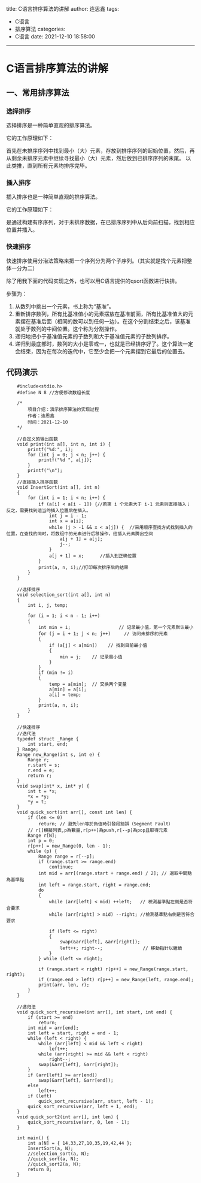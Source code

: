 title: C语言排序算法的讲解
author: 连思鑫
tags:
  - C语言
  - 排序算法
categories:
  - C语言
date: 2021-12-10 18:58:00
---
# C语言排序算法的讲解

## 一、常用排序算法

### 选择排序
选择排序是一种简单直观的排序算法。 

它的工作原理如下： 

首先在未排序序列中找到最小（大）元素，存放到排序序列的起始位置，然后，再从剩余未排序元素中继续寻找最小（大）元素，然后放到已排序序列的末尾。 以此类推，直到所有元素均排序完毕。

### 插入排序
插入排序也是一种简单直观的排序算法。 

它的工作原理如下：

是通过构建有序序列，对于未排序数据，在已排序序列中从后向前扫描，找到相应位置并插入。

### 快速排序

快速排序使用分治法策略来把一个序列分为两个子序列。（其实就是找个元素把整体一分为二）

除了用我下面的代码实现之外，也可以用C语言提供的qsort函数进行快排。

步骤为：

1. 从数列中挑出一个元素，书上称为“基准”。
2. 重新排序数列，所有比基准值小的元素摆放在基准前面，所有比基准值大的元素摆在基准后面（相同的数可以到任何一边）。在这个分割结束之后，该基准就处于数列的中间位置。这个称为分割操作。
3. 递归地把小于基准值元素的子数列和大于基准值元素的子数列排序。
4. 递归到最底部时，数列的大小是零或一，也就是已经排序好了。这个算法一定会结束，因为在每次的迭代中，它至少会把一个元素摆到它最后的位置去。

## 代码演示
        #include<stdio.h>
        #define N 8 //方便修改数组长度

        /*
            项目介绍：演示排序算法的实现过程
            作者：连思鑫
            时间：2021-12-10
        */

        //自定义的输出函数
        void print(int a[], int n, int i) {
            printf("%d:", i);
            for (int j = 0; j < n; j++) {
                printf("%d ", a[j]);
            }
            printf("\n");
        }
        //直接插入排序函数
        void InsertSort(int a[], int n)
        {
            for (int i = 1; i < n; i++) {
                if (a[i] < a[i - 1]) {//若第 i 个元素大于 i-1 元素则直接插入；反之，需要找到适当的插入位置后在插入。
                    int j = i - 1;
                    int x = a[i];
                    while (j > -1 && x < a[j]) {  //采用顺序查找方式找到插入的位置，在查找的同时，将数组中的元素进行后移操作，给插入元素腾出空间
                        a[j + 1] = a[j];
                        j--;
                    }
                    a[j + 1] = x;      //插入到正确位置
                }
                print(a, n, i);//打印每次排序后的结果
            }
        }

        //选择排序
        void selection_sort(int a[], int n)
        {
            int i, j, temp;

            for (i = 1; i < n - 1; i++)
            {
                int min = i;                  // 记录最小值，第一个元素默认最小
                for (j = i + 1; j < n; j++)     // 访问未排序的元素
                {
                    if (a[j] < a[min])    // 找到目前最小值
                    {
                        min = j;    // 记录最小值
                    }
                }
                if (min != i)
                {
                    temp = a[min];  // 交换两个变量
                    a[min] = a[i];
                    a[i] = temp;
                }
                print(a, n, i);
            }
        }

        //快速排序
        //迭代法
        typedef struct _Range {
            int start, end;
        } Range;
        Range new_Range(int s, int e) {
            Range r;
            r.start = s;
            r.end = e;
            return r;
        }
        void swap(int* x, int* y) {
            int t = *x;
            *x = *y;
            *y = t;
        }
        void quick_sort(int arr[], const int len) {
            if (len <= 0)
                return; // 避免len等於負值時引發段錯誤（Segment Fault）
            // r[]模擬列表,p為數量,r[p++]為push,r[--p]為pop且取得元素
            Range r[N];
            int p = 0;
            r[p++] = new_Range(0, len - 1);
            while (p) {
                Range range = r[--p];
                if (range.start >= range.end)
                    continue;
                int mid = arr[(range.start + range.end) / 2]; // 選取中間點為基準點
                int left = range.start, right = range.end;
                do
                {
                    while (arr[left] < mid) ++left;   // 檢測基準點左側是否符合要求
                    while (arr[right] > mid) --right; //檢測基準點右側是否符合要求

                    if (left <= right)
                    {
                        swap(&arr[left], &arr[right]);
                        left++; right--;               // 移動指針以繼續
                    }
                } while (left <= right);

                if (range.start < right) r[p++] = new_Range(range.start, right);
                if (range.end > left) r[p++] = new_Range(left, range.end);
                print(arr, len, r);
            }
        }

        //递归法
        void quick_sort_recursive(int arr[], int start, int end) {
            if (start >= end)
                return;
            int mid = arr[end];
            int left = start, right = end - 1;
            while (left < right) {
                while (arr[left] < mid && left < right)
                    left++;
                while (arr[right] >= mid && left < right)
                    right--;
                swap(&arr[left], &arr[right]);
            }
            if (arr[left] >= arr[end])
                swap(&arr[left], &arr[end]);
            else
                left++;
            if (left)
                quick_sort_recursive(arr, start, left - 1);
            quick_sort_recursive(arr, left + 1, end);
        }
        void quick_sort2(int arr[], int len) {
            quick_sort_recursive(arr, 0, len - 1);
        }

        int main() {
            int a[N] = { 14,33,27,10,35,19,42,44 };
            InsertSort(a, N);
            //selection_sort(a, N);
            //quick_sort(a, N);
            //quick_sort2(a, N);
            return 0;
        }



